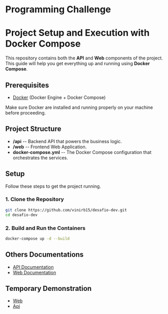 # Programming Challenge

# Project Setup and Execution with Docker Compose

This repository contains both the **API** and **Web** components of the project. This guide will help you get everything up and running using **Docker Compose**.

## Prerequisites

- [Docker](https://www.docker.com/products/docker-desktop) (Docker Engine + Docker Compose)

Make sure Docker are installed and running properly on your machine before proceeding.

## Project Structure

- **/api** -- Backend API that powers the business logic.
- **/web** -- Frontend Web Application.
- **docker-compose.yml** -- The Docker Compose configuration that orchestrates the services.

## Setup

Follow these steps to get the project running.

### 1. Clone the Repository

```bash
git clone https://github.com/vinirb15/desafio-dev.git
cd desafio-dev
```

### 2. Build and Run the Containers
```bash
docker-compose up -d --build
```

## Others Documentations
- [API Documentation](./api/README.md)
- [Web Documentation](./web/README.md)

## Temporary Demonstration
- [Web](https://web.srv.vbueno.com.br)
- [Api](https://api.srv.vbueno.com.br/api)
